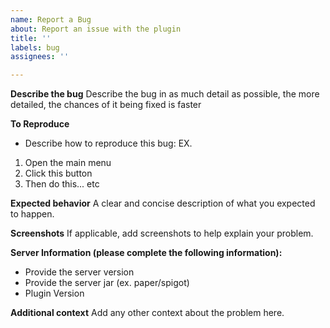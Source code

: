 ```yaml
---
name: Report a Bug
about: Report an issue with the plugin
title: ''
labels: bug
assignees: ''

---
```


**Describe the bug**
Describe the bug in as much detail as possible, the more detailed, the chances of it being fixed is faster

**To Reproduce**

- Describe how to reproduce this bug: EX.

1. Open the main menu
2. Click this button
3. Then do this... etc

**Expected behavior**
A clear and concise description of what you expected to happen.

**Screenshots**
If applicable, add screenshots to help explain your problem.

**Server Information (please complete the following information):**

- Provide the server version
- Provide the server jar (ex. paper/spigot)
- Plugin Version

**Additional context**
Add any other context about the problem here.